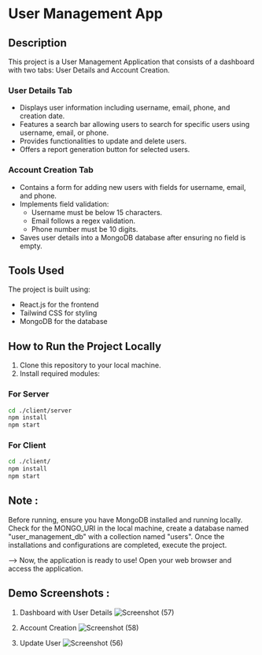 # User Management App

## Description

This project is a User Management Application that consists of a dashboard with two tabs: User Details and Account Creation.

### User Details Tab
- Displays user information including username, email, phone, and creation date.
- Features a search bar allowing users to search for specific users using username, email, or phone.
- Provides functionalities to update and delete users.
- Offers a report generation button for selected users.

### Account Creation Tab
- Contains a form for adding new users with fields for username, email, and phone.
- Implements field validation:
  - Username must be below 15 characters.
  - Email follows a regex validation.
  - Phone number must be 10 digits.
- Saves user details into a MongoDB database after ensuring no field is empty.

## Tools Used

The project is built using:
- React.js for the frontend
- Tailwind CSS for styling
- MongoDB for the database

## How to Run the Project Locally

1. Clone this repository to your local machine.
2. Install required modules:

### For Server

```bash
cd ./client/server
npm install
npm start
```

### For Client

```bash
cd ./client/
npm install
npm start
```

## Note : 
Before running, ensure you have MongoDB installed and running locally. Check for the MONGO_URI in the local machine, create a database named "user_management_db" with a collection named "users".
Once the installations and configurations are completed, execute the project.

--> Now, the application is ready to use! Open your web browser and access the application.


## Demo Screenshots : 


1. Dashboard with User Details
![Screenshot (57)](https://github.com/Debasish121/user-management-app/assets/85250115/dddfcb24-4137-4fc4-8735-eb5e41f09021)


3. Account Creation
![Screenshot (58)](https://github.com/Debasish121/user-management-app/assets/85250115/c2cd66ca-9b94-478f-ae9f-496568ae7b90)


4. Update User 
![Screenshot (56)](https://github.com/Debasish121/user-management-app/assets/85250115/8c9f14f1-f9bf-4f0b-880a-62bba281a7e3) 
